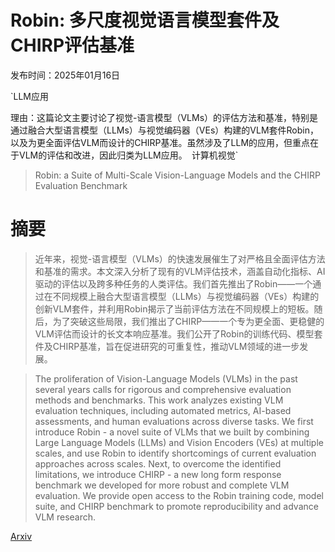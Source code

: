 # Robin: 多尺度视觉语言模型套件及CHIRP评估基准

发布时间：2025年01月16日

`LLM应用

理由：这篇论文主要讨论了视觉-语言模型（VLMs）的评估方法和基准，特别是通过融合大型语言模型（LLMs）与视觉编码器（VEs）构建的VLM套件Robin，以及为更全面评估VLM而设计的CHIRP基准。虽然涉及了LLM的应用，但重点在于VLM的评估和改进，因此归类为LLM应用。` `计算机视觉`

> Robin: a Suite of Multi-Scale Vision-Language Models and the CHIRP Evaluation Benchmark

# 摘要

> 近年来，视觉-语言模型（VLMs）的快速发展催生了对严格且全面评估方法和基准的需求。本文深入分析了现有的VLM评估技术，涵盖自动化指标、AI驱动的评估以及跨多种任务的人类评估。我们首先推出了Robin——一个通过在不同规模上融合大型语言模型（LLMs）与视觉编码器（VEs）构建的创新VLM套件，并利用Robin揭示了当前评估方法在不同规模上的短板。随后，为了突破这些局限，我们推出了CHIRP——一个专为更全面、更稳健的VLM评估而设计的长文本响应基准。我们公开了Robin的训练代码、模型套件及CHIRP基准，旨在促进研究的可重复性，推动VLM领域的进一步发展。

> The proliferation of Vision-Language Models (VLMs) in the past several years calls for rigorous and comprehensive evaluation methods and benchmarks. This work analyzes existing VLM evaluation techniques, including automated metrics, AI-based assessments, and human evaluations across diverse tasks. We first introduce Robin - a novel suite of VLMs that we built by combining Large Language Models (LLMs) and Vision Encoders (VEs) at multiple scales, and use Robin to identify shortcomings of current evaluation approaches across scales. Next, to overcome the identified limitations, we introduce CHIRP - a new long form response benchmark we developed for more robust and complete VLM evaluation. We provide open access to the Robin training code, model suite, and CHIRP benchmark to promote reproducibility and advance VLM research.

[Arxiv](https://arxiv.org/abs/2501.09672)